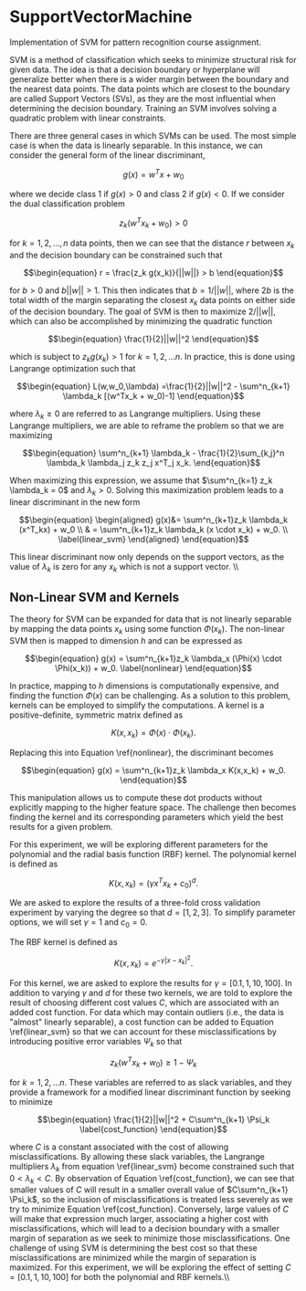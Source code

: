 # SupportVectorMachine
Implementation of SVM for pattern recognition course assignment.


SVM is a method of classification which seeks to minimize structural risk for given data. The idea is that a decision boundary or hyperplane will generalize better when there is a wider margin between the boundary and the nearest data points. The data points which are closest to the boundary are called Support Vectors (SVs), as they are the most influential when determining the decision boundary. Training an SVM involves solving a quadratic problem with linear constraints. 

There are three general cases in which SVMs can be used. The most simple case is when the data is linearly separable. In this instance, we can consider the general form of the linear discriminant,

```math
\begin{equation}
    g(x)=w^Tx + w_0
\end{equation}
```

where we decide class 1 if $g(x)>0$ and class 2 if $g(x)<0$. If we consider the dual classification problem 

```math
\begin{equation}
    z_k (w^Tx_k + w_0) > 0 
\end{equation}
```
for $k=1,2,...,n$ data points, then we can see that the distance $r$ between $x_k$ and the decision boundary can be constrained such that

```math
\begin{equation}
    r = \frac{z_k g(x_k)}{||w||} > b
\end{equation}
```
for $b>0$ and $b||w||>1$. This then indicates that $b = 1/ ||w||$, where $2b$ is the total width of the margin separating the closest $x_k$ data points on either side of the decision boundary. The goal of SVM is then to maximize $2/||w||$, which can also be accomplished by minimizing the quadratic function

```math
\begin{equation}
    \frac{1}{2}||w||^2
\end{equation}
```
which is subject to $z_k g(x_k) > 1$ for $k=1,2,...n$. In practice, this is done using Langrange optimization such that

```math
\begin{equation}
    L(w,w_0,\lambda) =\frac{1}{2}||w||^2 - \sum^n_{k+1} \lambda_k [(w^Tx_k + w_0)-1]
\end{equation}
```
where $\lambda_k \geq 0$ are referred to as Langrange multipliers. Using these Langrange multipliers, we are able to reframe the problem so that we are maximizing 

```math
\begin{equation}
    \sum^n_{k+1} \lambda_k - \frac{1}{2}\sum_{k,j}^n \lambda_k \lambda_j z_k z_j x^T_j x_k.
\end{equation}
```
When maximizing this expression, we assume that $\sum^n_{k=1} z_k \lambda_k = 0$ and $\lambda_k >0$. Solving this maximization problem leads to a linear discriminant in the new form

```math
\begin{equation}
\begin{aligned}
        g(x)&= \sum^n_{k+1}z_k \lambda_k (x^T_kx) + w_0 \\
        & = \sum^n_{k+1}z_k \lambda_k (x \cdot x_k) + w_0. \\
        \label{linear_svm}
\end{aligned}
\end{equation}
```
This linear discriminant now only depends on the support vectors, as the value of $\lambda_k$ is zero for any $x_k$ which is not a support vector. \\\\

## Non-Linear SVM and Kernels

The theory for SVM can be expanded for data that is not linearly separable by mapping the data points $x_k$ using some function $\Phi (x_k)$. The non-linear SVM then is mapped to dimension $h$ and can be expressed as 

```math
\begin{equation}
    g(x) = \sum^n_{k+1}z_k \lambda_x (\Phi(x) \cdot \Phi(x_k)) + w_0.
    \label{nonlinear}
\end{equation}
```

In practice, mapping to $h$ dimensions is computationally expensive, and finding the function $\Phi(x)$ can be challenging. As a solution to this problem, kernels can be employed to simplify the computations. A kernel is a positive-definite, symmetric matrix defined as 

```math
\begin{equation}
    K(x,x_k) = \Phi(x) \cdot \Phi(x_k).
\end{equation}
```
Replacing this into Equation \ref{nonlinear}, the discriminant becomes

```math
\begin{equation}
    g(x) = \sum^n_{k+1}z_k \lambda_x K(x,x_k) + w_0.
\end{equation}
```

This manipulation allows us to compute these dot products without explicitly mapping to the higher feature space. The challenge then becomes finding the kernel and its corresponding parameters which yield the best results for a given problem. 

For this experiment, we will be exploring different parameters for the polynomial and the radial basis function (RBF) kernel. The polynomial kernel is defined as 

```math
\begin{equation}
    K(x,x_k) = (\gamma x^T x_k + c_0)^d.
\end{equation}
```
We are asked to explore the results of a three-fold cross validation experiment by varying the degree so that $d=[1,2,3]$. To simplify parameter options, we will set $\gamma=1$ and $c_0=0$. 

The RBF kernel is defined as 

```math
\begin{equation}
    K(x,x_k) = e^{-\gamma |x-x_k|^2}.
\end{equation}
```
For this kernel, we are asked to explore the results for $\gamma = [0.1, 1, 10, 100]$. In addition to varying $\gamma$ and $d$ for these two kernels, we are told to explore the result of choosing different cost values $C$, which are associated with an added cost function. For data which may contain outliers (i.e., the data is "almost" linearly separable), a cost function can be added to Equation \ref{linear_svm} so that we can account for these misclassifications by introducing positive error variables $\Psi_k$ so that 

```math
\begin{equation}
    z_k (w^Tx_k+w_0) \geq 1- \Psi_k
\end{equation}
```
for $k=1,2,...n$. These variables are referred to as slack variables, and they provide a framework for a modified linear discriminant function by seeking to minimize 

```math
\begin{equation}
    \frac{1}{2}||w||^2 + C\sum^n_{k+1} \Psi_k 
    \label{cost_function}
\end{equation}
```
where $C$ is a constant associated with the cost of allowing misclassifications. By allowing these slack variables, the Langrange multipliers $\lambda_k$ from equation \ref{linear_svm} become constrained such that $0<\lambda_k<C$. By observation of Equation \ref{cost_function}, we can see that smaller values of $C$ will result in a smaller overall value of $C\sum^n_{k+1} \Psi_k$, so the inclusion of misclassifications is treated less severely as we try to minimize Equation \ref{cost_function}. Conversely, large values of $C$ will make that expression much larger, associating a higher cost with misclassifications, which will lead to a decision boundary with a smaller margin of separation as we seek to minimize those misclassifications. One challenge of using SVM is determining the best cost so that these misclassifications are minimized while the margin of separation is maximized. For this experiment, we will be exploring the effect of setting $C=[0.1,1,10,100]$ for both the polynomial and RBF kernels.\\\\
